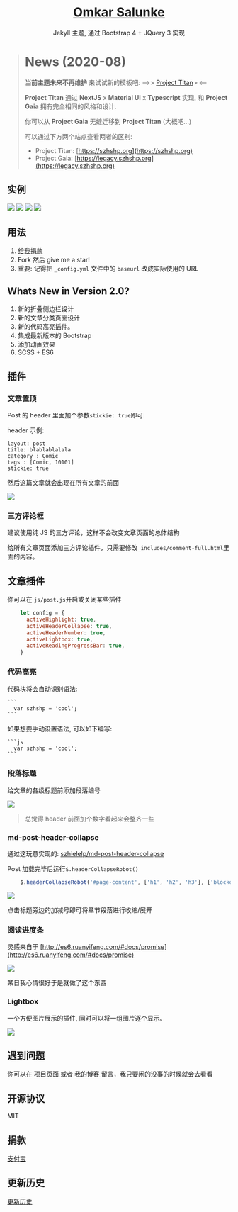 <h1 align="center">
  <a href="https://docsify.js.org">
    Omkar Salunke
  </a>
</h1>

<p align="center">
  Jekyll 主题, 通过 Bootstrap 4 + JQuery 3 实现
</p>


>
># News (2020-08)
>
>**当前主题未来不再维护** 来试试新的模板吧: -->> [Project Titan](https://github.com/szhielelp/NextJS-BlogTemplate-ProjectTitan) <<--
>
>**Project Titan** 通过 **NextJS** x **Material UI** x **Typescript** 实现, 和 **Project Gaia** 拥有完全相同的风格和设计.
>
>你可以从 **Project Gaia** 无缝迁移到 **Project Titan** (大概吧...)
>
>可以通过下方两个站点查看两者的区别:
>
>- Project Titan: [https://szhshp.org](https://szhshp.org)
>- Project Gaia: [https://legacy.szhshp.org](https://legacy.szhshp.org)


## 实例 


![](    ../_media/demo/1.png  )
![](    ../_media/demo/2.png  )
![](    ../_media/demo/3.png  )
![](    ../_media/demo/4.png  )


## 用法

1. [   给我捐款   ](http://szhshp.org/about.html)
1. Fork 然后 give me a star!
1. 重要: 记得把 `_config.yml` 文件中的 `baseurl` 改成实际使用的 URL

## Whats New in Version 2.0?

1. 新的折叠侧边栏设计
1. 新的文章分类页面设计
1. 新的代码高亮插件。
1. 集成最新版本的 Bootstrap
1. 添加动画效果
2. SCSS + ES6


## 插件

### 文章置顶

Post 的 header 里面加个参数`stickie: true`即可

header 示例:

```
layout: post
title: blablablalala
category : Comic
tags : [Comic, 10101]
stickie: true
```

然后这篇文章就会出现在所有文章的前面

![]( ../_media/post/stickyPost.png )

### 三方评论框

建议使用纯 JS 的三方评论，这样不会改变文章页面的总体结构

给所有文章页面添加三方评论插件，只需要修改`_includes/comment-full.html`里面的内容。


## 文章插件

你可以在 `js/post.js`开启或关闭某些插件

```javascript
    let config = {
      activeHighlight: true,
      activeHeaderCollapse: true,
      activeHeaderNumber: true,
      activeLightbox: true,
      activeReadingProgressBar: true,
    }
```

### 代码高亮

代码块将会自动识别语法:

    ```
      var szhshp = 'cool';
    ```


如果想要手动设置语法, 可以如下编写:

    ```js
      var szhshp = 'cool';
    ```


### 段落标题

给文章的各级标题前添加段落编号

![]( ../_media/post/headerNumber.png )

>总觉得 header 前面加个数字看起来会整齐一些

### md-post-header-collapse

通过这玩意实现的: [    szhielelp/md-post-header-collapse  ](https://github.com/szhielelp/md-post-header-collapse)

Post 加载完毕后运行`$.headerCollapseRobot()`

```js
    $.headerCollapseRobot('#page-content', ['h1', 'h2', 'h3'], ['blockquote']);
```

![]( ../_media/post/headerCollapse.png )

点击标题旁边的加减号即可将章节段落进行收缩/展开



### 阅读进度条

灵感来自于 [http://es6.ruanyifeng.com/#docs/promise](http://es6.ruanyifeng.com/#docs/promise)

![]( ../_media/post/progressbar.png )

某日我心情很好于是就做了这个东西


### Lightbox

一个方便图片展示的插件, 同时可以将一组图片逐个显示。

![]( ../_media/post/lightbox.png )


## 遇到问题

你可以在 [项目页面 ]( https://szhielelp.github.io/JekyllTheme-ProjectGaia/) 或者 [我的博客 ](http://szhshp.org ) 留言，我只要闲的没事的时候就会去看看

## 开源协议

MIT

## 捐款

[  支付宝    ](http://szhshp.org/about.html)

## 更新历史

[ 更新历史   ](https://github.com/szhielelp/JekyllTheme-ProjectGaia#change-log)
